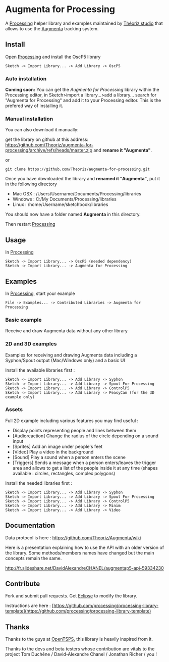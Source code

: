 ﻿# Augmenta for Processing

A [Processing][] helper library and examples maintained by [Théoriz studio][] that allows to use the [Augmenta][] tracking system.

## Install

Open [Processing][] and install the OscP5 library

```
Sketch -> Import Library... -> Add Library -> OscP5
```

### Auto installation

**Coming soon:** You can get the *Augmenta for Processing* library within the Processing editor, in Sketch>import a library...>add a library... search for "Augmenta for Processing" and add it to your Processing editor. This is the prefered way of installing it.

### Manual installation

You can also download it manually:

get the library on github at this address: https://github.com/Theoriz/augmenta-for-processing/archive/refs/heads/master.zip and **rename it "Augmenta"**.

or

```
git clone https://github.com/Theoriz/augmenta-for-processing.git
```

Once you have downloaded the library and **renamed it "Augmenta"**, put it in the following directory

- Mac OSX : /Users/Username/Documents/Processing/libraries
- Windows : C:/My Documents/Processing/libraries
- Linux   : /home/Username/sketchbook/libraries

You should now have a folder named **Augmenta** in this directory.

Then restart [Processing][]

## Usage

In [Processing][]

```
Sketch -> Import Library... -> OscP5 (needed dependency)
Sketch -> Import Library... -> Augmenta for Processing
```

## Examples

In [Processing][], start your example

```
File -> Examples... -> Contributed Libraries -> Augmenta for Processing
```

### Basic example

Receive and draw Augmenta data without any other library

### 2D and 3D examples

Examples for receiving and drawing Augmenta data including a Syphon/Spout output (Mac/Windows only) and a basic UI

Install the available libraries first :

```
Sketch -> Import Library... -> Add Library -> Syphon
Sketch -> Import Library... -> Add Library -> Spout For Processing
Sketch -> Import Library... -> Add Library -> ControlP5
Sketch -> Import Library... -> Add Library -> PeasyCam (for the 3D example only)
```

### Assets

Full 2D example including various features you may find useful :
- Display points representing people and lines between them
- [Audioreaction] Change the radius of the circle depending on a sound input
- [Sprites] Add an image under people's feet
- [Video] Play a video in the background
- [Sound] Play a sound when a person enters the scene
- [Triggers] Sends a message when a person enters/leaves the trigger area and allows to get a list of the people inside it at any time (shapes available : circles, rectangles, complex polygons)

Install the needed libraries first :

```
Sketch -> Import Library... -> Add Library -> Syphon
Sketch -> Import Library... -> Add Library -> Spout For Processing
Sketch -> Import Library... -> Add Library -> ControlP5
Sketch -> Import Library... -> Add Library -> Minim
Sketch -> Import Library... -> Add Library -> Video
```

Documentation
-------------

Data protocol is here : https://github.com/Theoriz/Augmenta/wiki

Here is a presentation explaining how to use the API with an older version of the library. Some methods/members names have changed but the main concepts remain the same.

http://fr.slideshare.net/DavidAlexandreCHANEL/augmentap5-api-59334230

Contribute
----------

Fork and submit pull requests. Get [Eclipse][] to modify the library.

Instructions are here : [https://github.com/processing/processing-library-template](https://github.com/processing/processing-library-template)

Thanks
------

Thanks to the guys at [OpenTSPS][], this library is heavily inspired from it.

Thanks to the devs and beta testers whose contribution are vitals to the project
 Tom Duchêne / David-Alexandre Chanel / Jonathan Richer / you !

[Processing]: http://www.processing.org/
[Théoriz studio]: http://www.theoriz.com/
[OpenTSPS]: https://github.com/labatrockwell/openTSPS/
[Eclipse]: http://www.eclipse.org/
[Augmenta]: https://augmenta-tech.com